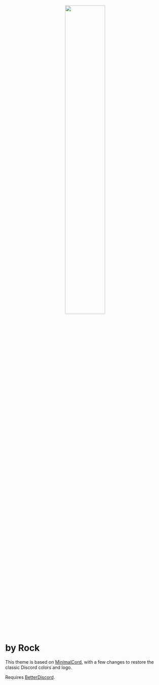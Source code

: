 # <p align="center"><img src="https://github.com/RockESV/Eris/blob/main/Resources/Eris%20Wordmark.svg" width="50%" height="50%"></p><br>by Rock

This theme is based on [MinimalCord](https://github.com/DiscordStyles/MinimalCord), with a few changes to restore the classic Discord colors and logo.

Requires [BetterDiscord](https://betterdiscord.app/).
